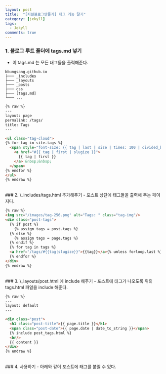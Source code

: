 ```yaml
---
layout: post
title:  "[지킬블로그만들기] 태그 기능 달기"
category: [jekyll]
tags:
  - Jekyll
comments: true
---
```


### 1. 블로그 루트 폴더에 tags.md 넣기
- 이 tags.md 는 모든 태그들을 출력해준다.

```
bbungsang.github.io
├─── _includes
├─── _layouts
├─── _posts
├─── css
├─── [tags.md]
└─── ...
```
```html
{% raw %}
---
layout: page
permalink: /tags/
title: Tags
---

<ul class="tag-cloud">
{% for tag in site.tags %}
  <span style="font-size: {{ tag | last | size | times: 100 | divided_by: site.tags.size | plus: 70  }}%">
    <a href="#{{ tag | first | slugize }}">
      {{ tag | first }}
    </a> &nbsp;&nbsp;
  </span>
{% endfor %}
</ul>
{% endraw %}
```

<br>
### 2. \_includes/tags.html 추가해주기
- 포스트 상단에 태그들을 출력해 주는 페이지다.

```html
{% raw %}
<img src="/images/tag-256.png" alt="Tags: " class="tag-img"/>
<div class="post-tags">
  {% if post %}
    {% assign tags = post.tags %}
  {% else %}
    {% assign tags = page.tags %}
  {% endif %}
  {% for tag in tags %}
  <a href="/tags/#{{tag|slugize}}">{{tag}}</a>{% unless forloop.last %},{% endunless %}
  {% endfor %}
</div>
{% endraw %}
```

<br>
### 3. \_layouts/post.html 에 include 해주기
- 포스트에 태그가 나오도록 위의 tags.html 파일을 include 해준다.

```html
{% raw %}
---
layout: default
---

<div class="post">
  <h1 class="post-title">{{ page.title }}</h1>
  <span class="post-date">{{ page.date | date_to_string }}</span>
  {% include post_tags.html %}
  <br/>
  {{ content }}
</div>
{% endraw %}
```

<br>
### 4. 사용하기
- 아래와 같이 포스트에 태그를 붙일 수 있다.
